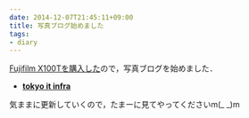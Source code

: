 ```yaml
---
date: 2014-12-07T21:45:11+09:00
title: 写真ブログ始めました
tags: 
- diary
---
```

[Fujifilm X100Tを購入した](http://blog.hifumi.info/2014/12/01/x100t/)ので，写真ブログを始めました．

- __[tokyo it infra](http://photo.hifumi.info/)__

気ままに更新していくので，たまーに見てやってくださいm(_ _)m
